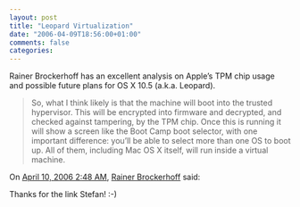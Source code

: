 ```yaml
---
layout: post
title: "Leopard Virtualization"
date: "2006-04-09T18:56:00+01:00"
comments: false
categories: 
---
```


<p>Rainer Brockerhoff has an excellent analysis on Apple&#8217;s TPM chip usage and possible future plans for OS X 10.5 (a.k.a. Leopard).</p>

<blockquote>
<p>So, what I think likely is that the machine will boot into the trusted hypervisor. This will be encrypted into firmware and decrypted, and checked against tampering, by the TPM chip. Once this is running it will show a screen like the Boot Camp boot selector, with one important difference: you&#8217;ll be able to select more than one OS to boot up. All of them, including Mac OS X itself, will run inside a virtual machine.</p>
</blockquote>

<section class="comments">

<div class="comment" id="comment-863">
On <a href="#comment-863" title="Permalink to this comment">April 10, 2006  2:48 AM</a>, <a href="http://www.brockerhoff.net/bb/viewtopic.php" title="http://www.brockerhoff.net/bb/viewtopic.php" rel="nofollow">Rainer Brockerhoff</a>
said:
<p>Thanks for the link Stefan! :-)</p>


</section>

